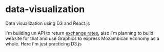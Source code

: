 # data-visualization
Data visualization  using D3 and React.js   


I'm building un API to return [exchange rates](https://github.com/AI-Supreme/cambio), also i´m planning to build website for that and use Graphics to express Mozambican economy as a whole. Here i'm just practicing D3.js
